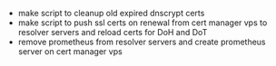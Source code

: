 - make script to cleanup old expired dnscrypt certs
- make script to push ssl certs on renewal from cert manager vps to resolver servers and reload certs for DoH and DoT
- remove prometheus from resolver servers and create prometheus server on cert manager vps
